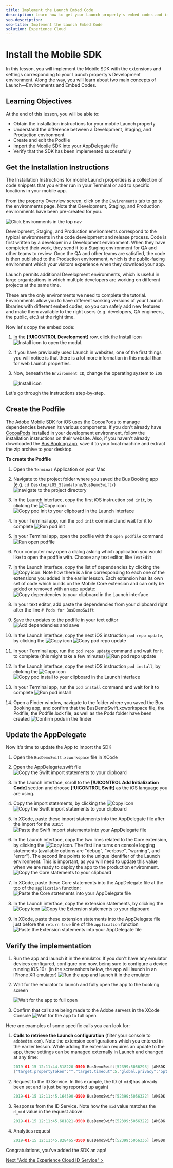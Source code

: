 ```yaml
---
title: Implement the Launch Embed Code
description: Learn how to get your Launch property's embed codes and implement them in your website. This lesson is part of the Implementing the Experience Cloud in Websites with Launch tutorial.
seo-description:
seo-title: Implement the Launch Embed Code
solution: Experience Cloud
---
```


# Install the Mobile SDK

In this lesson, you will implement the Mobile SDK with the extensions and settings corresponding to your Launch property's Development environment. Along the way, you will learn about two main concepts of Launch&mdash;Environments and Embed Codes.

## Learning Objectives

At the end of this lesson, you will be able to:

* Obtain the installation instructions for your mobile Launch property
* Understand the difference between a Development, Staging, and Production environment
* Create and edit the Podfile
* Import the Mobile SDK into your AppDelegate file
* Verify that the SDK has been implemented successfully

## Get the Installation Instructions

The Installation Instructions for mobile Launch properties is a collection of code snippets that you either run in your Terminal or add to specific locations in your mobile app.

From the property Overview screen, click on the `Environments` tab to go to the environments page. Note that Development, Staging, and Production environments have been pre-created for you.

![Click Environments in the top nav](images/mobile-launch-environments.png)

Development, Staging, and Production environments correspond to the typical environments in the code development and release process. Code is first written by a developer in a Development environment. When they have completed their work, they send it to a Staging environment for QA and other teams to review. Once the QA and other teams are satisfied, the code is then published to the Production environment, which is the public-facing environment  which your visitors experience when they download your app.

Launch permits additional Development environments, which is useful in large organizations in which multiple developers are working on different projects at the same time.

These are the only environments we need to complete the tutorial. Environments allow you to have different working versions of your Launch libraries with different embed codes, so you can safely add new features and make them available to the right users (e.g. developers, QA engineers, the public, etc.) at the right time.

Now let's copy the embed code:

1. In the **[!UICONTROL Development]** row, click the Install icon ![Install icon](images/web-launch-installIcon.png) to open the modal.

1. If you have previously used Launch in websites, one of the first things you will notice is that there is a lot more information in this modal than for web Launch properties.

1. Now, beneath the `Environment ID`, change the operating system to `iOS`

   ![Install icon](images/mobile-launch-openEmbedCode.png)

Let's go through the instructions step-by-step.

## Create the Podfile

The Adobe Mobile SDK for iOS uses the CocoaPods to manage dependencies between its various components. If you don't already have [CocoaPods](https://cocoapods.org/) installed in your development environment, follow the installation instructions on their website. Also, if you haven't already downloaded the [Bus Booking app](assets/iOS_Standalone.zip), save it to your local machine and extract the zip archive to your desktop.

**To create the Podfile**

1. Open the `Terminal` Application on your Mac
1. Navigate to the project folder where you saved the Bus Booking app (e.g. `cd Desktop/iOS_Standalone/BusDemoSwift/`)
   ![navigate to the project directory](images/mobile-launch-install-goToProjectDirectory.png)
1. In the Launch interface, copy the first iOS instruction `pod init`, by clicking the ![Copy](images/mobile-launch-copyIcon.png) icon
   ![Copy pod init to your clipboard in the Launch interface](images/mobile-launch-install-copyPodInit.png)

1. In your Terminal app, run the `pod init` command and wait for it to complete
   ![Run pod init](images/mobile-launch-install-runPodInit.png)
1. In your Terminal app, open the podfile with the `open podfile` command
   ![Run open podfile](images/mobile-launch-install-openPodfile.png)
1. Your computer may open a dialog asking which application you would like to open the podfile with. Choose any text editor, like `TextEdit`

1. In the Launch interface, copy the list of dependencies by clicking the ![Copy](images/mobile-launch-copyIcon.png) icon. Note how there is a line corresponding to each one of the extensions you added in the earlier lesson. Each extension has its own set of code which builds on the Mobile Core extension and can only be added or removed with an app update:
   ![Copy dependencies to your clipboard in the Launch interface](images/mobile-launch-install-copyDependencies.png)

1. In your text editor, add paste the dependencies from your clipboard right after the  line `# Pods for BusDemoSwift`
1. Save the updates to the podfile in your text editor
   ![Add dependencies and save](images/mobile-launch-install-addDependenciesAndSave.png)

1. In the Launch interface, copy the next iOS instruction `pod repo update`, by clicking the ![Copy](images/mobile-launch-copyIcon.png) icon
   ![Copy pod repo update](images/mobile-launch-install-copyPodRepoUpdate.png)

1. In your Terminal app, run the `pod repo update` command and wait for it to complete (this might take a few minutes)
   ![Run pod repo update](images/mobile-launch-install-podRepoUpdate.png)

1. In the Launch interface, copy the next iOS instruction `pod install`, by clicking the ![Copy](images/mobile-launch-copyIcon.png) icon
   ![Copy pod install to your clipboard in the Launch interface](images/mobile-launch-install-copyPodInstall.png)

1. In your Terminal app, run the `pod install` command and wait for it to complete
   ![Run pod install](images/mobile-launch-install-podInstall.png)

1. Open a Finder window, navigate to the folder where you saved the Bus Booking app, and confirm that the BusDemoSwift.xcworkspace file, the Podfile, the Podfile.lock file, as well as the Pods folder have been created
   ![Confirm pods in the finder](images/mobile-launch-install-podsInFinder.png)

## Update the AppDelegate

Now it's time to update the App to import the SDK

1. Open the `BusDemoSwift.xcworkspace` file in XCode
1. Open the AppDelegate.swift file
   ![Copy the Swift import statements to your clipboard](images/mobile-launch-install-openAppDelegate.png)
1. In the Launch interface, scroll to the **[!UICONTROL Add Initialization Code]** section and choose **[!UICONTROL Swift]** as the iOS language you are using.
1. Copy the import statements, by clicking the ![Copy](images/mobile-launch-copyIcon.png) icon
   ![Copy the Swift import statements to your clipboard](images/mobile-launch-install-copyImports.png)
1. In XCode, paste these import statements into the AppDelegate file after the import for the `UIKit`
   ![Paste the Swift import statements into your AppDelegate file](images/mobile-launch-install-pasteImports.png)

1. In the Launch interface, copy the two lines related to the Core extension, by clicking the ![Copy](images/mobile-launch-copyIcon.png) icon. The first line turns on console logging statements (available options are "debug", "verbose", "warning", and "error"). The second line points to the unique identifier of the Launch environment. This is important, as you will need to update this value when we are ready to deploy the app to the production environment.
   ![Copy the Core statements to your clipboard](images/mobile-launch-install-copyCore.png)
1. In XCode, paste these Core statements into the AppDelegate file at the top of the `application` function:
   ![Paste the Core statements into your AppDelegate file](images/mobile-launch-install-pasteCore.png)

1. In the Launch interface, copy the extension statements, by clicking the ![Copy](images/mobile-launch-copyIcon.png) icon
   ![Copy the Extension statements to your clipboard](images/mobile-launch-install-copyExtensions.png)
1. In XCode, paste these extension statements into the AppDelegate file just before the `return true` line of the `application` function
   ![Paste the Extension statements into your AppDelegate file](images/mobile-launch-install-pasteExtension.png)

## Verify the implementation

1. Run the app and launch it in the emulator. If you don't have any emulator devices configured, configure one now, being sure to configure a device running iOS 10+ (in the screenshots below, the app will launch in an iPhone XR emulator)
   ![Run the app and launch it in the emulator](images/mobile-launch-install-buildAndLaunch.png)
1. Wait for the emulator to launch and fully open the app to the booking screen

   ![Wait for the app to full open](images/mobile-launch-install-simulator.png)
  
1. Confirm that calls are being made to the Adobe servers in the XCode Console
   ![Wait for the app to full open](images/mobile-launch-install-console.png)

Here are examples of some specific calls you can look for:

1. **Calls to retrieve the Launch configuration** (filter your console to `adobedtm.com`). Note the extension configurations which you entered in the earlier lesson. While adding the extension requires an update to the app, these settings can be managed externally in Launch and changed at any time:
    ```swift
    2019-01-15 12:11:44.518220-0500 BusDemoSwift[52399:5056293] [AMSDK DEBUG <RulesDownloader>]: Successfully downloaded Rules from 'https://assets.adobedtm.com/launch-EN360aefc739b04410816f751a95861744-development-rules.zip'
    {"target.propertyToken":"","target.timeout":5,"global.privacy":"optedin","analytics.backdatePreviousSessionInfo":true,"analytics.offlineEnabled":true,"build.environment":"dev","rules.url":"https://assets.adobedtm.com/launch-EN360aefc739b04410816f751a95861744-development-rules.zip","target.clientCode":"techmarketingdemos","experienceCloud.org":"7ABB3E6A5A7491460A495D61@AdobeOrg","target.autoFetch":true,"target.fetchBackground":true,"lifecycle.sessionTimeout":300,"target.environmentId":"busbookingapp","analytics.server":"tmd.sc.omtrdc.net","analytics.rsids":"tmd-mobile-dev1","analytics.batchLimit":0,"property.id":"PRb4881271498b4f2cbaf67d38a8f3891a","global.ssl":true,"analytics.aamForwardingEnabled":true}
    ```

1. Request to the ID Service. In this example, the ID (`d_mid`)has already been set and is just being reported up again)

    ```swift 
    2019-01-15 12:11:45.164590-0500 BusDemoSwift[52399:5056322] [AMSDK DEBUG <com.adobe.module.identity>]: Sending request (https://dpm.demdex.net/id?d_rtbd=json&d_ver=2&d_orgid=7ABB3E6A5A7491460A495D61@AdobeOrg&d_mid=17179986463578698626041670574784107777&d_blob=j8Odv6LonN4r3an7LhD3WZrU1bUpAkFkkiY1ncBR96t2PTI&dcs_region=9)
    ```

1. Response from the ID Service. Note how the `mid` value matches the `d_mid` value in the request above:

    ```swift
    2019-01-15 12:11:45.681821-0500 BusDemoSwift[52399:5056322] [AMSDK DEBUG <com.adobe.module.identity>]: ID Service - Got ID Response (mid: 17179986463578698626041670574784107777, blob: j8Odv6LonN4r3an7LhD3WZrU1bUpAkFkkiY1ncBR96t2PTI, hint: 9, ttl: "604800000 ms")
    ```
1. Analytics request

    ```swift 
    2019-01-15 12:11:45.828465-0500 BusDemoSwift[52399:5056336] [AMSDK DEBUG <AnalyticsHitDatabase>]: Analytics request was sent with body (ndh=1&c.&a.&AppID=BusDemoSwift%201%20%281.0%29&CarrierName=%28null%29&DayOfWeek=3&DaysSinceFirstUse=0&DaysSinceLastUse=0&DeviceName=x86_64&HourOfDay=12&LaunchEvent=LaunchEvent&Launches=3&OSVersion=iOS%2012.1&Resolution=828x1792&RunMode=Application&TimeSinceLaunch=0&ignoredSessionLength=-1547572244&internalaction=Lifecycle&locale=en-US&.a&.c&aamb=j8Odv6LonN4r3an7LhD3WZrU1bUpAkFkkiY1ncBR96t2PTI&aamlh=9&ce=UTF-8&cp=foreground&mid=17179986463578698626041670574784107777&pageName=BusDemoSwift%201%20%281.0%29&pe=lnk_o&pev2=ADBINTERNAL%3ALifecycle&t=00%2F00%2F0000%2000%3A00%3A00%200%20300&ts=1547572305)
    ```

Congratulations, you've added the SDK an app!

[Next "Add the Experience Cloud ID Service" >](target.md)